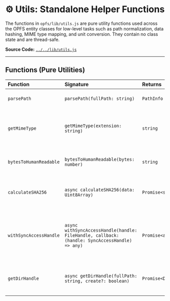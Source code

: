 # ⚙️ Utils: Standalone Helper Functions

The functions in `opfs/lib/utils.js` are pure utility functions used across the OPFS entity classes for low-level tasks such as path normalization, data hashing, MIME type mapping, and unit conversion. They contain no class state and are thread-safe.

**Source Code:** [`../../lib/utils.js`](../../lib/utils.js)

---

## Functions (Pure Utilities)

| Function | Signature | Returns | Description |
| :--- | :--- | :--- | :--- |
| `parsePath` | `parsePath(fullPath: string)` | `PathInfo` | Breaks down a full path into `{filename, dirname, extension}` components. |
| `getMimeType` | `getMimeType(extension: string)` | `string` | Maps a file extension to its standardized MIME type (e.g., `'png'` to `'image/png'`). Includes specialized codec-aware types for media containers. |
| `bytesToHumanReadable` | `bytesToHumanReadable(bytes: number)` | `string` | Converts a byte count into a human-readable string using SI decimal prefixes (e.g., `1048576` -> `'1.05 MB'`). |
| `calculateSHA256` | `async calculateSHA256(data: Uint8Array)` | `Promise<string>` | Calculates the SHA-256 hash of a `Uint8Array` buffer. **Used by the synchronous Worker implementation only.** |
| `withSyncAccessHandle` | `async withSyncAccessHandle(handle: FileHandle, callback: (handle: SyncAccessHandle) => any)` | `Promise<any>` | Crucial wrapper function. Opens a `FileSystemSyncAccessHandle`, executes the synchronous `callback`, and guarantees the handle is safely closed (`handle.close()`) in a `finally` block. |
| `getDirHandle` | `async getDirHandle(fullPath: string, create?: boolean)` | `Promise<DirHandle>` | Main thread utility that retrieves a Directory Handle, creating parent directories during traversal if `create` is true. |

